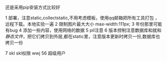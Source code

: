 还是采用pip安装方式比较好

1 部署，注意static,collectstatic,不用考虑模板，使用qq邮箱把所有工具打包 ，远程下载。本地实验一遍
2 限制图片最大大小 max-width:111px;
3 年份那里可能有bug
4 添加一些内容，使用网络的数据
5 pil注意
6  版本控制注意数据库和就和*静态文件*，把它们拷贝到外层,都在static里，注意版本更新时拷贝一份,数据库也拷贝一份

7  skl  skl权限   wwj 56 超级用户 
